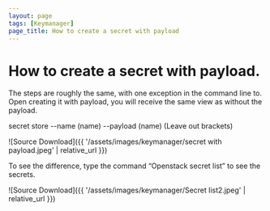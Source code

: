 ```yaml
---
layout: page
tags: [Keymanager]
page_title: How to create a secret with payload
---
```


# How to create a secret with payload.

The steps are roughly the same, with one exception in the command line to.
Open creating it with payload, you will receive the same view as without the payload.

secret store --name (name) --payload (name)
(Leave out brackets)

![Source Download]({{ '/assets/images/keymanager/secret with payload.jpeg' | relative_url }})

To see the difference, type the command “Openstack secret list” to see the secrets.

![Source Download]({{ '/assets/images/keymanager/Secret list2.jpeg' | relative_url }})
